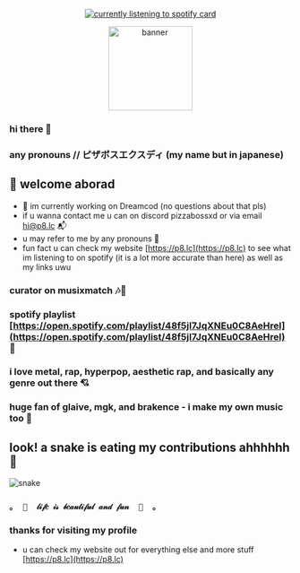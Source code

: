 <p align="center">
  <a href="https://spotifylistening.p8.lc/api/info/card">
    <img src="https://spotifylistening.p8.lc/api/info/card?timestamp=3" alt="currently listening to spotify card" />
  </a>
</p>
<p align="center">
  <img src="https://raw.githubusercontent.com/pizzabossxd/pizzabossxd/main/profilebanner.png" alt="banner" height="150"/>
</p>

### hi there 👋

### any pronouns // ピザボスエクスディ (my name but in japanese)

## 👋 welcome aborad
- 🔭 im currently working on Dreamcod (no questions about that pls)
- if u wanna contact me u can on discord pizzabossxd or via email [hi@p8.lc](mailto:hi@p8.lc) 📬
- u may refer to me by any pronouns 💜
- fun fact u can check my website [https://p8.lc](https://p8.lc) to see what im listening to on spotify (it is a lot more accurate than here) as well as my links uwu
### curator on musixmatch 🎶📜
### spotify playlist [https://open.spotify.com/playlist/48f5jl7JqXNEu0C8AeHrel](https://open.spotify.com/playlist/48f5jl7JqXNEu0C8AeHrel) 🎵
### i love metal, rap, hyperpop, aesthetic rap, and basically any genre out there 💘
### huge fan of glaive, mgk, and brakence - i make my own music too 💜

## look! a snake is eating my contributions ahhhhhh 🐍
<picture>
  <source media="(prefers-color-scheme: dark)" srcset="https://github.com/pizzabossxd/pizzabossxd/blob/output/github-contribution-grid-snake-dark.svg" />
  <source media="(prefers-color-scheme: light)" srcset="https://github.com/pizzabossxd/pizzabossxd/blob/output/github-contribution-grid-snake.svg" />
  <img alt="snake" src="github-snake.svg" />
</picture>

### `｡  🎀  𝓁𝒾𝒻𝑒 𝒾𝓈 𝒷𝑒𝒶𝓊𝓉𝒾𝒻𝓊𝓁 𝒶𝓃𝒹 𝒻𝓊𝓃  🎀  ｡`
### thanks for visiting my profile
- u can check my website out for everything else and more stuff [https://p8.lc](https://p8.lc)
